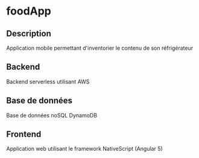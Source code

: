 # foodApp

## Description
Application mobile permettant d'inventorier le contenu de son réfrigérateur

## Backend
Backend serverless utilisant AWS

## Base de données
Base de données noSQL DynamoDB

## Frontend
Application web utilisant le framework NativeScript (Angular 5)
